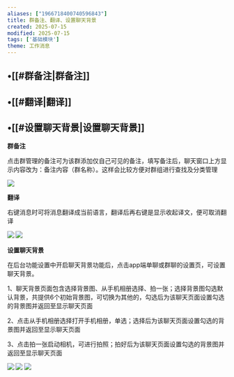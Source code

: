 ```yaml
---
aliases: ["1966718400740596843"]
title: 群备注、翻译、设置聊天背景
created: 2025-07-15
modified: 2025-07-15
tags: ['基础模块']
theme: 工作消息
---
```


## •[[#群备注|群备注]]

## •[[#翻译|翻译]]

## •[[#设置聊天背景|设置聊天背景]]

**群备注**

点击群管理的备注可为该群添加仅自己可见的备注，填写备注后，聊天窗口上方显示内容改为：备注内容（群名称）。这样会比较方便对群组进行查找及分类管理

![](7cf665652b20e6b3924fbec979c056c9.jpg)

**翻译**

右键消息时可将消息翻译成当前语言，翻译后再右键是显示收起译文，便可取消翻译

**![](1f80bdfd20b1e5741ba9bee58bce2278.jpg) ![](9a5bfcecadeceedd5c4587cde5ad75be.jpg)**

**设置聊天背景**

在后台功能设置中开启聊天背景功能后，点击app端单聊或群聊的设置页，可设置聊天背景。

1、聊天背景页面包含选择背景图、从手机相册选择、拍一张；选择背景图勾选默认背景，共提供6个初始背景图，可切换为其他的，勾选后为该聊天页面设置勾选的背景图并返回至显示聊天页面

2、点击从手机相册选择打开手机相册，单选；选择后为该聊天页面设置勾选的背景图并返回至显示聊天页面

3、点击拍一张启动相机，可进行拍照；拍好后为该聊天页面设置勾选的背景图并返回至显示聊天页面

**![](3bc7563e3ed6ef2904189df3920447bb.jpg) ![](959abfae394172036cdd67d0cfa3aea3.jpg) ![](cfc1792bf4e15f411ae2f41febe85976.jpg)**
